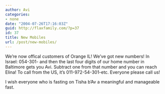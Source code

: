 ```yaml
---
author: Avi
categories:
- none
date: "2004-07-26T17:16:03Z"
guid: http://flaxfamily.com/?p=37
id: 37
title: New Mobiles
url: /post/new-mobiles/
---
```

We&#8217;re now offical customers of Orange IL! We&#8217;ve got new numbers! In Israel: 054-301- and then the last four digits of our home number in Baltimore gets you Avi. Subtract one from that number and you can reach Elina! To call from the US, it&#8217;s 011-972-54-301-etc. Everyone please call us!

I wish everyone who is fasting on Tisha b&#8217;Av a meaningful and manageable fast.